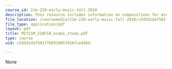 ```yaml
---
course_id: 21m-220-early-music-fall-2010
description: This resource includes information on compositions for midterm.
file_location: /coursemedia/21m-220-early-music-fall-2010/c5d5d1daf501f7b0320857d1bfced4bd_MIT21M_220F10_exam1_study.pdf
file_type: application/pdf
layout: pdf
title: MIT21M_220F10_exam1_study.pdf
type: course
uid: c5d5d1daf501f7b0320857d1bfced4bd

---
```

None